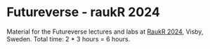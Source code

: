 # Futureverse - raukR 2024

Material for the Futureverse lectures and labs at [RaukR
2024](https://nbisweden.github.io/raukr-2024/), Visby, Sweden. Total
time: 2 * 3 hours = 6 hours.
